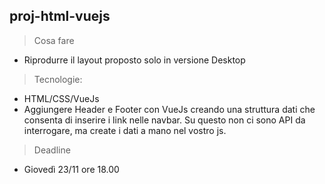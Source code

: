 ## proj-html-vuejs

>Cosa fare
- Riprodurre il layout proposto solo in versione Desktop

>Tecnologie:
- HTML/CSS/VueJs
- Aggiungere Header e Footer con VueJs creando una struttura dati che consenta di inserire i link nelle navbar. Su questo non ci sono API da interrogare, ma create i dati a mano nel vostro js.

>Deadline
- Giovedì 23/11 ore 18.00
